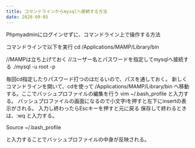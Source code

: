 ```yaml
---
title: コマンドラインからmysqlへ接続する方法
date: 2020-09-05
---
```


Phpmyadminにログインせずに、コマンドライン上で操作する方法

コマンドラインで以下を実行
cd /Applications/MAMP/Library/bin

//MAMPは立ち上げておく
//ユーザー名とパスワードを指定してmysqlへ接続する
./mysql -u root -p 

毎回cd指定したりパスワード打つのはだるいので、パスを通しておく。
新しくコマンドラインを開いて、cdを使って
/Applications/MAMP/Library/bin 
へ移動する。ここでバッシュプロファイルの編集を行う
vim ~/.bash_profile
と入力する。
バッシュプロファイルの画面になるので小文字iを押すと左下にinsertの表示がされる。
入力し終わったらEscキーを押すと元に戻る
保存して終わるときは、:wq
と入力する。

Source ~/.bash_profile

と入力することでバッシュプロファイルの中身が反映される。
